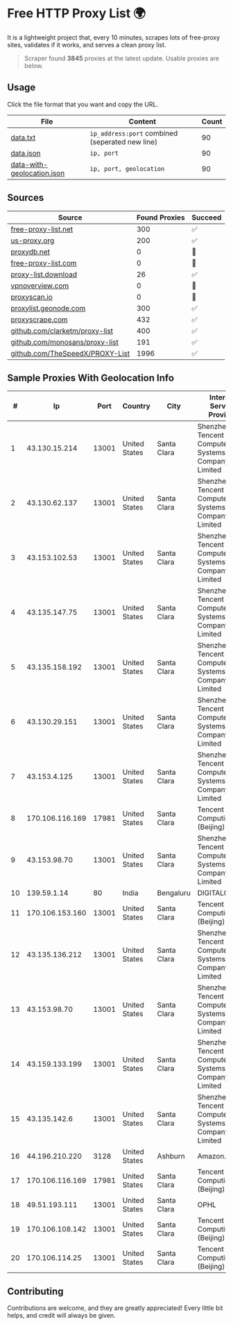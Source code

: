 
# Free HTTP Proxy List 🌍

It is a lightweight project that, every 10 minutes, scrapes lots of free-proxy sites, validates if it works, and serves a clean proxy list.


> Scraper found **3845** proxies at the latest update. Usable proxies are below.

## Usage

Click the file format that you want and copy the URL.


|File|Content|Count|
|----|-------|-----|
|[data.txt](https://raw.githubusercontent.com/themiralay/Proxy-List-World/master/data.txt)|`ip_address:port` combined (seperated new line)|90|
|[data.json](https://raw.githubusercontent.com/themiralay/Proxy-List-World/master/data.json)|`ip, port`|90|
|[data-with-geolocation.json](https://raw.githubusercontent.com/themiralay/Proxy-List-World/master/data-with-geolocation.json)|`ip, port, geolocation`|90|

## Sources

|Source|Found Proxies|Succeed|
|------|-------------|-------|
|[free-proxy-list.net](https://free-proxy-list.net)|300|✅|
|[us-proxy.org](https://www.us-proxy.org)|200|✅|
|[proxydb.net](http://proxydb.net)|0|🚫|
|[free-proxy-list.com](https://free-proxy-list.com/?page=&port=&type%5B%5D=http&type%5B%5D=https&up_time=0&search=Search)|0|🚫|
|[proxy-list.download](https://www.proxy-list.download/HTTP)|26|✅|
|[vpnoverview.com](https://vpnoverview.com/privacy/anonymous-browsing/free-proxy-servers)|0|🚫|
|[proxyscan.io](https://www.proxyscan.io)|0|🚫|
|[proxylist.geonode.com](https://proxylist.geonode.com/api/proxy-list?limit=300&page=1&sort_by=lastChecked&sort_type=desc&protocols=http,https)|300|✅|
|[proxyscrape.com](https://api.proxyscrape.com/v2/?request=displayproxies&protocol=http&timeout=10000&country=all&ssl=all&anonymity=all)|432|✅|
|[github.com/clarketm/proxy-list](https://raw.githubusercontent.com/clarketm/proxy-list/master/proxy-list-raw.txt)|400|✅|
|[github.com/monosans/proxy-list](https://raw.githubusercontent.com/monosans/proxy-list/main/proxies/http.txt)|191|✅|
|[github.com/TheSpeedX/PROXY-List](https://raw.githubusercontent.com/TheSpeedX/PROXY-List/master/http.txt)|1996|✅|


## Sample Proxies With Geolocation Info

|#|Ip|Port|Country|City|Internet Service Provider|
|-|--|----|-------|----|-------------------------|
|1|43.130.15.214|13001|United States|Santa Clara|Shenzhen Tencent Computer Systems Company Limited|
|2|43.130.62.137|13001|United States|Santa Clara|Shenzhen Tencent Computer Systems Company Limited|
|3|43.153.102.53|13001|United States|Santa Clara|Shenzhen Tencent Computer Systems Company Limited|
|4|43.135.147.75|13001|United States|Santa Clara|Shenzhen Tencent Computer Systems Company Limited|
|5|43.135.158.192|13001|United States|Santa Clara|Shenzhen Tencent Computer Systems Company Limited|
|6|43.130.29.151|13001|United States|Santa Clara|Shenzhen Tencent Computer Systems Company Limited|
|7|43.153.4.125|13001|United States|Santa Clara|Shenzhen Tencent Computer Systems Company Limited|
|8|170.106.116.169|17981|United States|Santa Clara|Tencent Cloud Computing (Beijing) Co|
|9|43.153.98.70|13001|United States|Santa Clara|Shenzhen Tencent Computer Systems Company Limited|
|10|139.59.1.14|80|India|Bengaluru|DIGITALOCEAN|
|11|170.106.153.160|13001|United States|Santa Clara|Tencent Cloud Computing (Beijing) Co|
|12|43.135.136.212|13001|United States|Santa Clara|Shenzhen Tencent Computer Systems Company Limited|
|13|43.153.98.70|13001|United States|Santa Clara|Shenzhen Tencent Computer Systems Company Limited|
|14|43.159.133.199|13001|United States|Santa Clara|Shenzhen Tencent Computer Systems Company Limited|
|15|43.135.142.6|13001|United States|Santa Clara|Shenzhen Tencent Computer Systems Company Limited|
|16|44.196.210.220|3128|United States|Ashburn|Amazon.com|
|17|170.106.116.169|17981|United States|Santa Clara|Tencent Cloud Computing (Beijing) Co|
|18|49.51.193.111|13001|United States|Santa Clara|OPHL|
|19|170.106.108.142|13001|United States|Santa Clara|Tencent Cloud Computing (Beijing) Co|
|20|170.106.114.25|13001|United States|Santa Clara|Tencent Cloud Computing (Beijing) Co|



## Contributing

Contributions are welcome, and they are greatly appreciated! Every
little bit helps, and credit will always be given.

